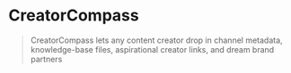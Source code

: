 # CreatorCompass

> CreatorCompass lets any content creator drop in channel metadata, knowledge-base files, aspirational creator links, and dream brand partners


